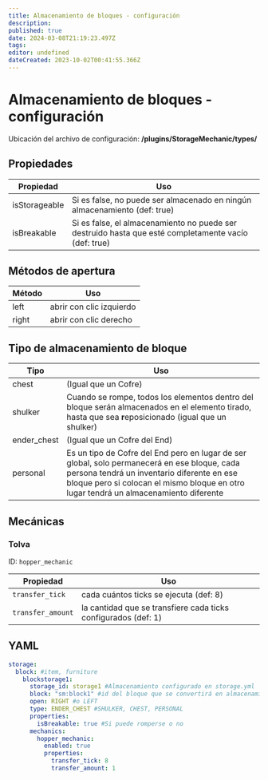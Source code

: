 ```yaml
---
title: Almacenamiento de bloques - configuración
description: 
published: true
date: 2024-03-08T21:19:23.497Z
tags: 
editor: undefined
dateCreated: 2023-10-02T00:41:55.366Z
---
```


# Almacenamiento de bloques - configuración

Ubicación del archivo de configuración: **/plugins/StorageMechanic/types/**

## Propiedades

| **Propiedad** | **Uso** |
| --- | --- |
| isStorageable | Si es false, no puede ser almacenado en ningún almacenamiento (def: true) |
| isBreakable | Si es false, el almacenamiento no puede ser destruido hasta que esté completamente vacío (def: true) |

## Métodos de apertura

| **Método** | **Uso** |
| --- | --- |
| left | abrir con clic izquierdo |
| right | abrir con clic derecho |

## Tipo de almacenamiento de bloque

| **Tipo** | **Uso** |
| --- | --- |
| chest | (Igual que un Cofre) |
| shulker | Cuando se rompe, todos los elementos dentro del bloque serán almacenados en el elemento tirado, hasta que sea **r**eposicionado (igual que un shulker) |
| ender\_chest | (Igual que un Cofre del End) |
| personal | Es un tipo de Cofre del End pero en lugar de ser global, solo permanecerá en ese bloque, cada persona tendrá un inventario diferente en ese bloque pero si colocan el mismo bloque en otro lugar tendrá un almacenamiento diferente |

## Mecánicas

### Tolva

ID: `hopper_mechanic`

| **Propiedad** | **Uso** |
| --- | --- |
| `transfer_tick` | cada cuántos ticks se ejecuta (def: 8) |
| `transfer_amount` | la cantidad que se transfiere cada ticks configurados (def: 1) |

## YAML

```yml
storage:
  block: #item, furniture
    blockstorage1:
      storage_id: storage1 #Almacenamiento configurado en storage.yml
      block: "sm:block1" #id del bloque que se convertirá en almacenamiento
      open: RIGHT #o LEFT
      type: ENDER_CHEST #SHULKER, CHEST, PERSONAL
      properties:
        isBreakable: true #Si puede romperse o no
      mechanics:
        hopper_mechanic:
          enabled: true
          properties:
            transfer_tick: 8
            transfer_amount: 1
```